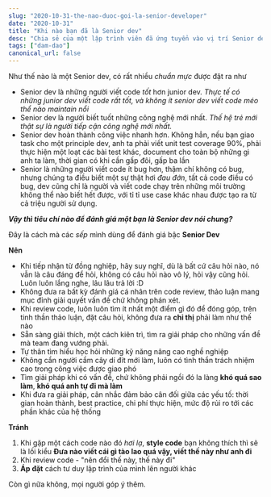 ```yaml
---
slug: "2020-10-31-the-nao-duoc-goi-la-senior-developer"
date: "2020-10-31"
title: "Khi nào bạn đã là Senior dev"
desc: "Chia sẻ của một lập trình viên đã ứng tuyển vào vị trí Senior dev và toàn thất bại"
tags: ["dam-dao"]
canonical_url: false
---
```


Như thế nào là một Senior dev, có rất nhiều *chuẩn mực* được đặt ra như

- Senior dev là những người viết code *tốt* hơn junior dev. *Thực tế có những junior dev viết code rất tốt, và không ít senior dev viết code méo thể nào maintain nổi*
- Senior dev là người biết tuốt những công nghệ mới nhất. *Thế hệ trẻ mới thật sự là người tiếp cận công nghệ mới nhất.*
- Senior dev hoàn thành công việc nhanh hơn. Không hẳn, nếu bạn giao task cho một principle dev, anh ta phải viết unit test coverage 90%, phải thực hiện một loạt các bài test khác, document cho toàn bộ những gì anh ta làm, thời gian có khi cần gấp đôi, gấp ba lần
- Senior là những người viết code ít bug hơn, thậm chí không có bug, nhưng chúng ta điều biết một sự thật hơi *đau đớn*, tất cả code điều có bug, dev cũng chỉ là người và viết code chạy trên những môi trường không thể nào biết hết được, với tỉ tỉ use case khác nhau được tạo ra từ cả triệu người sử dụng.

***Vậy thì tiêu chí nào để đánh giá một bạn là Senior dev nói chung?***

Đây là cách mà các *sếp* mình dùng để đánh giá bậc **Senior Dev**

**Nên**

- Khi tiếp nhận từ đồng nghiệp, hãy suy nghĩ, dù là bất cứ câu hỏi nào, nó vẫn là câu đáng để hỏi, không có câu hỏi nào vô lý, hỏi vậy cũng hỏi. Luôn luôn lắng nghe, lâu lâu trả lời :D
- Không đưa ra bất kỳ đánh giá cá nhân trên code review, thảo luận mang mục đỉnh giải quyết vấn đề chứ không phán xét.
- Khi review code, luôn luôn tìm ít nhất một điểm gì đó để đóng góp, trên tinh thần thảo luận, đặt câu hỏi, không đưa ra **chỉ thị** phải làm như thế nào
- Sẵn sàng giải thích, một cách kiên trì, tìm ra giải pháp cho những vấn đề mà team đang vướng phải.
- Tự thân tìm hiểu học hỏi những kỹ năng nâng cao nghề nghiệp
- Không cần người cầm cây dí đít mới làm, luôn có tình thần trách nhiệm cao trong công việc được giao phó
- Tìm giải pháp khi có vấn đề, chứ không phải ngồi đó la làng **khó quá sao làm**, **khó quá anh tự đi mà làm**
- Khi đưa ra giải pháp, cân nhắc đảm bảo cân đối giữa các yếu tố: thời gian hoàn thành, best practice, chi phí thực hiện, mức độ rủi ro tới các phần khác của hệ thống

**Tránh**

1. Khi gặp một cách code nào đó *hơi lạ*, **style code** bạn không thích thì sẽ là lối kiểu **Đưa nào viết cái gì tào lao quá vậy, viết thế này như anh đi**
2. Khi review code - "nên đổi thế này, thế này đi"
3. **Áp đặt** cách tư duy lập trình của mình lên người khác

Còn gì nữa không, mọi người góp ý thêm.
